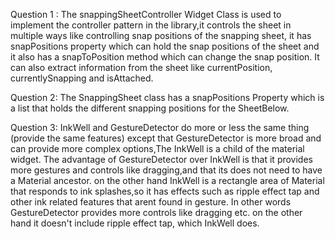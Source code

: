 Question 1 : The snappingSheetController Widget Class is used to implement the controller pattern in
 the library,it controls the sheet in multiple ways like controlling snap positions of the snapping
 sheet, it has snapPositions property which can hold the snap positions of the sheet and it also has
 a snapToPosition method which can change the snap position.
 It can also extract information from the sheet like currentPosition, currentlySnapping and isAttached.

Question 2: The SnappingSheet class has a snapPositions Property which is a list that holds the
different snapping positions for the SheetBelow.

Question 3: InkWell and GestureDetector do more or less the same thing (provide the same features)
except that GestureDetector is more broad and can provide more complex options,The InkWell is a child
of the material widget. The advantage of GestureDetector over InkWell is that it provides more gestures
and controls like dragging,and that its does not need to have a Material ancestor.
on the other hand InkWell is a rectangle area of Material that responds to ink splashes,so it has
effects such as ripple effect tap and other ink related features that arent found in gesture.
In other words GestureDetector provides more controls like dragging etc. on the other hand it doesn't include ripple
effect tap, which InkWell does.